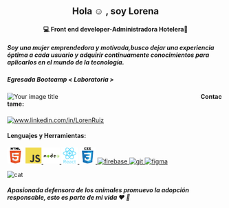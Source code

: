 
 
<h2 align="center">Hola ☺️ , soy Lorena </h2>
<h4 align="center">💻 Front end developer-Administradora Hotelera🌺 </h4>

<h5 align='left'> Soy una mujer emprendedora y motivada,busco dejar una experiencia óptima a cada usuario y adquirir continuamente conocimientos para aplicarlos en el mundo de la tecnología.</h5>


##### Egresada Bootcamp < Laboratoria > 
 
<img src="https://user-images.githubusercontent.com/75150307/130898732-6ee908e6-4ba9-47fa-805f-0c6101ffc9c8.gif" align="left" alt="Your image title" width="450"/>
<h4 align="left">Contactame:</h4>
<p align="left">
<a href="https://www.linkedin.com/in/lorenruiz/" target="blank"><img align="center" src="https://raw.githubusercontent.com/rahuldkjain/github-profile-readme-generator/master/src/images/icons/Social/linked-in-alt.svg" alt="www.linkedin.com/in/LorenRuiz" height="30" width="30" /></a>
</p>

<h4 align="left">Lenguajes y Herramientas:</h4>
<p align="left"><a href="https://www.w3.org/html/" target="_blank"></a> <img src="https://raw.githubusercontent.com/devicons/devicon/master/icons/html5/html5-original-wordmark.svg" alt="html5" width="38" height="38"/> </a> <a href="https://developer.mozilla.org/en-US/docs/Web/JavaScript" target="_blank"> <img src="https://raw.githubusercontent.com/devicons/devicon/master/icons/javascript/javascript-original.svg" alt="javascript" width="38" height="38"/> </a> <a href="https://nodejs.org" target="_blank"> <img src="https://raw.githubusercontent.com/devicons/devicon/master/icons/nodejs/nodejs-original-wordmark.svg" alt="nodejs" width="38" height="38"/> </a> <a href="https://reactjs.org/" target="_blank"> <img src="https://raw.githubusercontent.com/devicons/devicon/master/icons/react/react-original-wordmark.svg" alt="react" width="38" height="38"/> </a><a href="https://www.w3schools.com/css/" target="_blank"> <img src="https://raw.githubusercontent.com/devicons/devicon/master/icons/css3/css3-original-wordmark.svg" alt="css3" width="38" height="38"/> </a>  <a href="https://firebase.google.com/" target="_blank"> <img src="https://www.vectorlogo.zone/logos/firebase/firebase-icon.svg" alt="firebase" width="38" height="38"/> </a>  <a href="https://git-scm.com/" target="_blank"> <img src="https://www.vectorlogo.zone/logos/git-scm/git-scm-icon.svg" alt="git" width="38" height="38><a href="https://www.figma.com/" target="_blank"> <img src="https://www.vectorlogo.zone/logos/figma/figma-icon.svg" alt="figma" width="38" height="38"/> </a> </p>

 
  <img src="https://user-images.githubusercontent.com/75150307/130895476-619eb5ba-cc3c-43c7-8b66-ce2220e384d4.gif" alt="cat" width="80"/>
 
 
 <h5>Apasionada defensora de los animales promuevo la adopción responsable, esto es parte de mi vida ❤️ 🐾</h5>
